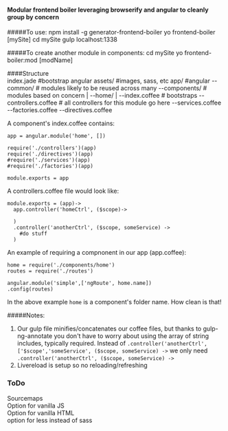 
#### Modular frontend boiler leveraging browserify and angular to cleanly group by concern


#####To use:
    npm install -g generator-frontend-boiler
    yo frontend-boiler [mySite]
    cd mySite
    gulp
    localhost:1338

#####To create another module in components:
    cd mySite
    yo frontend-boiler:mod [modName]
    
    
####Structure    
    index.jade  #bootstrap angular
    assets/ #images, sass, etc
    app/  #angular
    --common/  # modules likely to be reused across many
    --components/ # modules based on concern
      |
       --home/ 
         |
         --index.coffee # bootstraps
         --controllers.coffee # all controllers for this module go here
         --services.coffee
         --factories.coffee
         --directives.coffee
         

A component's index.coffee contains:

    app = angular.module('home', [])

    require('./controllers')(app)
    require('./directives')(app)
    #require('./services')(app)
    #require('./factories')(app)
    
    module.exports = app

A controllers.coffee file would look like:

    module.exports = (app)->
      app.controller('homeCtrl', ($scope)->
    
      )
      .controller('anotherCtrl', ($scope, someService) ->
        #do stuff
      )

An example of requiring a compnonent in our app (app.coffee):

    home = require('./components/home')
    routes = require('./routes')
    
    angular.module('simple',['ngRoute', home.name])
    .config(routes)

In the above example `home` is a component's folder name.  How clean is that!


#####Notes:
1. Our gulp file minifies/concatenates our coffee files, but thanks to gulp-ng-annotate you don't have to worry about using the array of string includes, typically required.  Instead of  `.controller('anotherCtrl',['$scope','someService', ($scope, someService) ->`  we only need `.controller('anotherCtrl', ($scope, someService) ->`
2. Livereload is setup so no reloading/refreshing 




### ToDo
Sourcemaps  
Option for vanilla JS  
Option for vanilla HTML  
option for less instead of sass  
 
 
